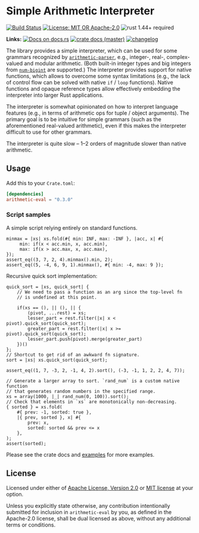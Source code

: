 # Simple Arithmetic Interpreter

[![Build Status](https://github.com/slowli/arithmetic-parser/workflows/Rust/badge.svg?branch=master)](https://github.com/slowli/arithmetic-parser/actions)
[![License: MIT OR Apache-2.0](https://img.shields.io/badge/License-MIT%2FApache--2.0-blue)](https://github.com/slowli/arithmetic-parser#license)
![rust 1.44+ required](https://img.shields.io/badge/rust-1.44+-blue.svg) 

**Links:** [![Docs on docs.rs](https://docs.rs/arithmetic-eval/badge.svg)](https://docs.rs/arithmetic-eval/)
[![crate docs (master)](https://img.shields.io/badge/master-yellow.svg?label=docs)](https://slowli.github.io/arithmetic-parser/arithmetic_eval/) 
[![changelog](https://img.shields.io/badge/-changelog-orange)](CHANGELOG.md)

The library provides a simple interpreter, which can be used for some grammars
recognized by [`arithmetic-parser`], e.g., integer-, real-, complex-valued and modular arithmetic.
(Both built-in integer types and big integers from [`num-bigint`] are supported.)
The interpreter provides support for native functions,
which allows to overcome some syntax limitations (e.g., the lack of control flow
can be solved with native `if` / `loop` functions). Native functions and opaque reference types
allow effectively embedding the interpreter into larger Rust applications.

The interpreter is somewhat opinionated on how to interpret language features
(e.g., in terms of arithmetic ops for tuple / object arguments).
The primary goal is to be intuitive for simple grammars (such as the aforementioned
real-valued arithmetic), even if this makes the interpreter difficult to use for other grammars.

The interpreter is quite slow – 1–2 orders of magnitude slower than native arithmetic.

## Usage

Add this to your `Crate.toml`:

```toml
[dependencies]
arithmetic-eval = "0.3.0"
```

### Script samples

A simple script relying entirely on standard functions.

```text
minmax = |xs| xs.fold(#{ min: INF, max: -INF }, |acc, x| #{
     min: if(x < acc.min, x, acc.min),
     max: if(x > acc.max, x, acc.max),
});
assert_eq((3, 7, 2, 4).minmax().min, 2);
assert_eq((5, -4, 6, 9, 1).minmax(), #{ min: -4, max: 9 });
```

Recursive quick sort implementation:

```text
quick_sort = |xs, quick_sort| {
    // We need to pass a function as an arg since the top-level fn
    // is undefined at this point.
  
    if(xs == (), || (), || {
        (pivot, ...rest) = xs;
        lesser_part = rest.filter(|x| x < pivot).quick_sort(quick_sort);
        greater_part = rest.filter(|x| x >= pivot).quick_sort(quick_sort);
        lesser_part.push(pivot).merge(greater_part)
    })()
};
// Shortcut to get rid of an awkward fn signature.
sort = |xs| xs.quick_sort(quick_sort);

assert_eq((1, 7, -3, 2, -1, 4, 2).sort(), (-3, -1, 1, 2, 2, 4, 7));

// Generate a larger array to sort. `rand_num` is a custom native function
// that generates random numbers in the specified range.
xs = array(1000, |_| rand_num(0, 100)).sort();
// Check that elements in `xs` are monotonically non-decreasing.
{ sorted } = xs.fold(
    #{ prev: -1, sorted: true },
    |{ prev, sorted }, x| #{
        prev: x,
        sorted: sorted && prev <= x
    },
);
assert(sorted);
```

Please see the crate docs and [examples](examples) for more examples.

## License

Licensed under either of [Apache License, Version 2.0](LICENSE-APACHE)
or [MIT license](LICENSE-MIT) at your option.

Unless you explicitly state otherwise, any contribution intentionally submitted
for inclusion in `arithmetic-eval` by you, as defined in the Apache-2.0 license,
shall be dual licensed as above, without any additional terms or conditions.

[`arithmetic-parser`]: https://docs.rs/crates/arithmetic-parser
[`num-bigint`]: https://crates.io/crates/num-bigint
[Schnorr signatures]: https://en.wikipedia.org/wiki/Schnorr_signature
